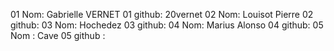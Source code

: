 01 Nom: Gabrielle VERNET
01 github: 20vernet
02 Nom: Louisot Pierre
02 github:
03 Nom: Hochedez
03 github:
04 Nom: Marius Alonso
04 github:
05 Nom : Cave
05 github :
